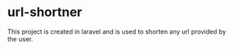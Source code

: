 # url-shortner
This project is created in laravel and is used to shorten any url provided by the user.
